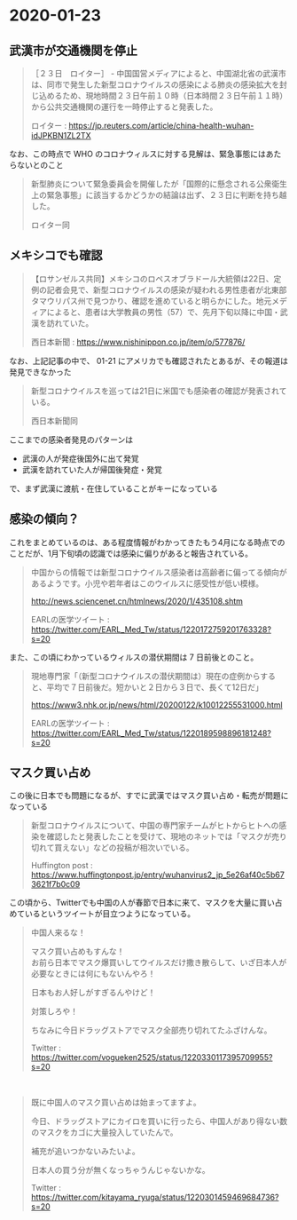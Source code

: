2020-01-23
===

武漢市が交通機関を停止
---

> ［２３日　ロイター］ - 中国国営メディアによると、中国湖北省の武漢市は、同市で発生した新型コロナウイルスの感染による肺炎の感染拡大を封じ込めるため、現地時間２３日午前１０時（日本時間２３日午前１１時）から公共交通機関の運行を一時停止すると発表した。
>
> ロイター : https://jp.reuters.com/article/china-health-wuhan-idJPKBN1ZL2TX

なお、この時点で WHO のコロナウィルスに対する見解は、緊急事態にはあたらないとのこと

> 新型肺炎について緊急委員会を開催したが「国際的に懸念される公衆衛生上の緊急事態」に該当するかどうかの結論は出ず、２３日に判断を持ち越した。
>
> ロイター同

メキシコでも確認
---

> 【ロサンゼルス共同】メキシコのロペスオブラドール大統領は22日、定例の記者会見で、新型コロナウイルスの感染が疑われる男性患者が北東部タマウリパス州で見つかり、確認を進めていると明らかにした。地元メディアによると、患者は大学教員の男性（57）で、先月下旬以降に中国・武漢を訪れていた。
>
> 西日本新聞 : https://www.nishinippon.co.jp/item/o/577876/

なお、上記記事の中で、 01-21 にアメリカでも確認されたとあるが、その報道は発見できなかった

> 新型コロナウイルスを巡っては21日に米国でも感染者の確認が発表されている。
> 
> 西日本新聞同

ここまでの感染者発見のパターンは

- 武漢の人が発症後国外に出て発覚
- 武漢を訪れていた人が帰国後発症・発覚

で、まず武漢に渡航・在住していることがキーになっている

感染の傾向？
---

これをまとめているのは、ある程度情報がわかってきたもう4月になる時点でのことだが、1月下旬頃の認識では感染に偏りがあると報告されている。

> 中国からの情報では新型コロナウイルス感染者は高齢者に偏ってる傾向があるようです。小児や若年者はこのウイルスに感受性が低い模様。
> 
> http://news.sciencenet.cn/htmlnews/2020/1/435108.shtm
>
> EARLの医学ツイート : https://twitter.com/EARL_Med_Tw/status/1220172759201763328?s=20

また、この頃にわかっているウィルスの潜伏期間は 7 日前後とのこと。

> 現地専門家「（新型コロナウイルスの潜伏期間は）現在の症例からすると、平均で７日前後だ。短かいと２日から３日で、長くて12日だ」
>
> https://www3.nhk.or.jp/news/html/20200122/k10012255531000.html
>
> EARLの医学ツイート : https://twitter.com/EARL_Med_Tw/status/1220189598896181248?s=20

マスク買い占め
---

この後に日本でも問題になるが、すでに武漢ではマスク買い占め・転売が問題になっている

> 新型コロナウイルスについて、中国の専門家チームがヒトからヒトへの感染を確認したと発表したことを受けて、現地のネットでは「マスクが売り切れて買えない」などの投稿が相次いでいる。
>
> Huffington post : https://www.huffingtonpost.jp/entry/wuhanvirus2_jp_5e26af40c5b673621f7b0c09

この頃から、Twitterでも中国の人が春節で日本に来て、マスクを大量に買い占めているというツイートが目立つようになっている。

> 中国人来るな！
>
> マスク買い占めもすんな！
> <br/>
> お前ら日本でマスク爆買いしてウイルスだけ撒き散らして、いざ日本人が必要なときには何にもないんやろ！
>
> 日本もお人好しがすぎるんやけど！
>
> 対策しろや！
>
> ちなみに今日ドラッグストアでマスク全部売り切れてたふざけんな。
>
> Twitter : https://twitter.com/vogueken2525/status/1220330117395709955?s=20

<br/>

> 既に中国人のマスク買い占めは始まってますよ。
>
> 今日、ドラッグストアにカイロを買いに行ったら、中国人があり得ない数のマスクをカゴに大量投入していたんで。
> 
> 補充が追いつかないみたいよ。
>
> 日本人の買う分が無くなっちゃうんじゃないかな。
>
> Twitter : https://twitter.com/kitayama_ryuga/status/1220301459469684736?s=20
